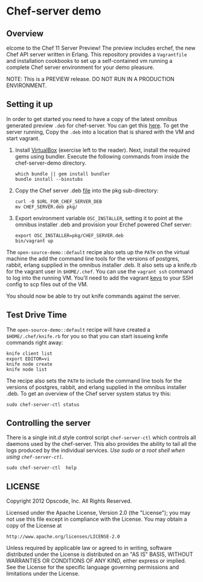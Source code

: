 Chef-server demo
================

Overview
--------

elcome to the Chef 11 Server Preview! The preview includes erchef,
the new Chef API server written in Erlang. This repository provides
a `Vagrantfile` and installation cookbooks to set up a self-contained
vm running a complete Chef server environment for your demo pleasure.

NOTE: This is a PREVIEW release. DO NOT RUN IN A PRODUCTION ENVIRONMENT.

Setting it up
-------------

In order to get started you need to have a copy of the latest omnibus
generated preview `.deb` for chef-server. You can get this [here](http://wiki.opscode.com/display/chef/Chef+11+Server+Preview).
To get the server running, Copy the `.deb` into a location that is shared with the VM and
start vagrant.


1. Install [VirtualBox](https://www.virtualbox.org/wiki/Downloads) (exercise left to
   the reader). Next, install the required gems using bundler. Execute the following
   commands from inside the chef-server-demo directory.

    ```
    which bundle || gem install bundler
    bundle install --binstubs
    ```
    
2. Copy the Chef server .deb [file](http://wiki.opscode.com) into the pkg
   sub-directory:

    ```
    curl -O $URL_FOR_CHEF_SERVER_DEB
    mv CHEF_SERVER.deb pkg/
    ```
    
3. Export environment variable `OSC_INSTALLER`, setting it to point at
   the omnibus installer .deb and provision your Erchef powered Chef server:

    ```
    export OSC_INSTALLER=pkg/CHEF_SERVER.deb
    bin/vagrant up
    ```
    
The `open-source-demo::default` recipe also sets up the `PATH` on the virtual machine
the add the command line tools for the versions of postgres, rabbit, erlang supplied in
the omnibus installer .deb. It also sets up a knife.rb for the vagrant user in `$HOME/.chef`.
You can use the `vagrant ssh` command to log into the running VM. You'll need to add
the vagrant [keys](https://github.com/mitchellh/vagrant/tree/master/keys) to your SSH config to scp
files out of the VM.

You should now be able to try out knife commands against the server.

Test Drive Time
---------------

The `open-source-demo::default` recipe will have created a
`$HOME/.chef/knife.rb` for you so that you can start issueing knife
commands right away:

    knife client list
    export EDITOR=vi
    knife node create
    knife node list

The recipe also sets the `PATH` to include the command line tools for
the versions of postgres, rabbit, and erlang supplied in the omnibus
installer .deb. To get an overview of the Chef server system status
try this:

    sudo chef-server-ctl status

Controlling the server
-----------------------

There is a single init.d style control script `chef-server-ctl` which
controls all daemons used by the chef-server. This also provides the
ability to tail all the logs produced by the individual services. *Use
sudo or a root shell when using `chef-server-ctl`*.

    sudo chef-server-ctl  help



LICENSE
-------

Copyright 2012 Opscode, Inc. All Rights Reserved.

Licensed under the Apache License, Version 2.0 (the "License"); you may
not use this file except in compliance with the License. You may obtain
a copy of the License at

    http://www.apache.org/licenses/LICENSE-2.0

Unless required by applicable law or agreed to in writing, software
distributed under the License is distributed on an "AS IS" BASIS,
WITHOUT WARRANTIES OR CONDITIONS OF ANY KIND, either express or implied.
See the License for the specific language governing permissions and limitations
under the License.
